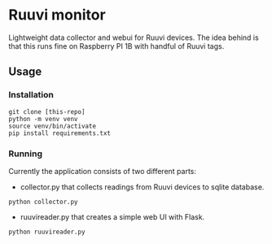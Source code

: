 # Ruuvi monitor
Lightweight data collector and webui for Ruuvi devices. The idea behind is that this runs fine on Raspberry PI 1B with handful of Ruuvi tags.

## Usage
### Installation
```
git clone [this-repo]
python -m venv venv
source venv/bin/activate
pip install requirements.txt
```
### Running
Currently the application consists of two different parts:
- collector.py that collects readings from Ruuvi devices to sqlite database.
```
python collector.py
```

- ruuvireader.py that creates a simple web UI with Flask.
```
python ruuvireader.py
```
